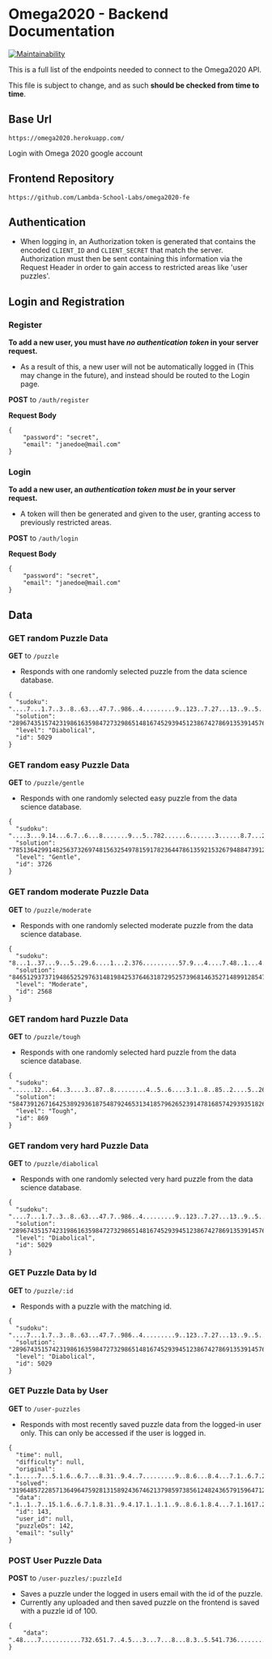 # Omega2020 - Backend Documentation
[![Maintainability](https://api.codeclimate.com/v1/badges/bd4c771bb16203fb57de/maintainability)](https://codeclimate.com/github/Lambda-School-Labs/omega2020-be/maintainability)


This is a full list of the endpoints needed to connect to the Omega2020 API.

This file is subject to change, and as such **should be checked from time to time**.

## Base Url

`https://omega2020.herokuapp.com/`

Login with Omega 2020 google account

## Frontend Repository

`https://github.com/Lambda-School-Labs/omega2020-fe`

## Authentication

- When logging in, an Authorization token is generated that contains the encoded `CLIENT_ID` and `CLIENT_SECRET` that match the server. Authorization must then be sent containing this information via the Request Header in order to gain access to restricted areas like 'user puzzles'.

## Login and Registration

### Register

**To add a new user, you must have _no authentication token_ in your server request.**
- As a result of this, a new user will not be automatically logged in (This may change in the future), and instead should be routed to the Login page.

**POST** to `/auth/register`

**Request Body**
```
{
	"password": "secret",
	"email": "janedoe@mail.com"
}
```

### Login

**To add a new user, an _authentication token must be_ in your server request.**
- A token will then be generated and given to the user, granting access to previously restricted areas.

**POST** to `/auth/login`

**Request Body**
```
{
	"password": "secret",
	"email": "janedoe@mail.com"
}
```

## Data

### GET random Puzzle Data

**GET** to `/puzzle`

- Responds with one randomly selected puzzle from the data science database.

```
{
  "sudoku": "....7...1.7..3..8..63...47.7..986..4.........9..123..7.27...13..9..5..2.6...1....",
  "solution": "289674351574231986163598472732986514816745293945123867427869135391457628658312749",
  "level": "Diabolical",
  "id": 5029
}
```
### GET random easy Puzzle Data

**GET** to `/puzzle/gentle`

- Responds with one randomly selected easy puzzle from the data science database.

```
{
  "sudoku": "....3...9.14...6.7..6...8.......9...5..782......6.......3......8.7...2562...5.1..",
  "solution": "785136429914825637326974815632549781591782364478613592153267948847391256269458173",
  "level": "Gentle",
  "id": 3726
}
```
### GET random moderate Puzzle Data

**GET** to `/puzzle/moderate`

- Responds with one randomly selected moderate puzzle from the data science database.

```
{
  "sudoku": "8...1..37...9...5..29.6....1...2.376..........57.9...4....7.48..1...4...78..3...1",
  "solution": "846512937371948652529763148198425376463187295257396814635271489912854763784639521",
  "level": "Moderate",
  "id": 2568
}
```
### GET random hard Puzzle Data

**GET** to `/puzzle/tough`

- Responds with one randomly selected hard puzzle from the data science database.

```
{
  "sudoku": "......12...64..3....3..87..8.........4..5..6....3.1..8..85..2....5..26...27....1.",
  "solution": "584739126716425389293618754879246531341857962652391478168574293935182647427963815",
  "level": "Tough",
  "id": 869
}
```
### GET random very hard Puzzle Data

**GET** to `/puzzle/diabolical`

- Responds with one randomly selected very hard puzzle from the data science database.

```
{
  "sudoku": "....7...1.7..3..8..63...47.7..986..4.........9..123..7.27...13..9..5..2.6...1....",
  "solution": "289674351574231986163598472732986514816745293945123867427869135391457628658312749",
  "level": "Diabolical",
  "id": 5029
}
```

### GET Puzzle Data by Id

**GET** to `/puzzle/:id`

- Responds with a puzzle with the matching id.

```
{
  "sudoku": "....7...1.7..3..8..63...47.7..986..4.........9..123..7.27...13..9..5..2.6...1....",
  "solution": "289674351574231986163598472732986514816745293945123867427869135391457628658312749",
  "level": "Diabolical",
  "id": 5029
}
```

### GET Puzzle Data by User

**GET** to `/user-puzzles`

- Responds with most recently saved puzzle data from the logged-in user only. This can only be accessed if the user is logged in.

```
{
  "time": null,
  "difficulty": null,
  "original": ".1.....7...5.1.6..6.7...8.31..9.4..7.........9..8.6...8.4...7.1..6.7.2...3.....5.",
  "solved": "319648572285713649647592813158924367462137985973856124824365791596471238731289456",
  "data": ".1..1..7..15.1.6..6.7.1.8.31..9.4.17.1..1.1..9..8.6.1.8.4...7.1.1617.2...3.1...5.",
  "id": 143,
  "user_id": null,
  "puzzleDs": 142,
  "email": "sully"
}
```

### POST User Puzzle Data

**POST** to `/user-puzzles/:puzzleId`

- Saves a puzzle under the logged in users email with the id of the puzzle.
- Currently any uploaded and then saved puzzle on the frontend is saved with a puzzle id of 100.

```
{
	"data": ".48....7...........732.651.7..4.5...3...7...8...8.3..5.541.736...........1....25."
}
```
